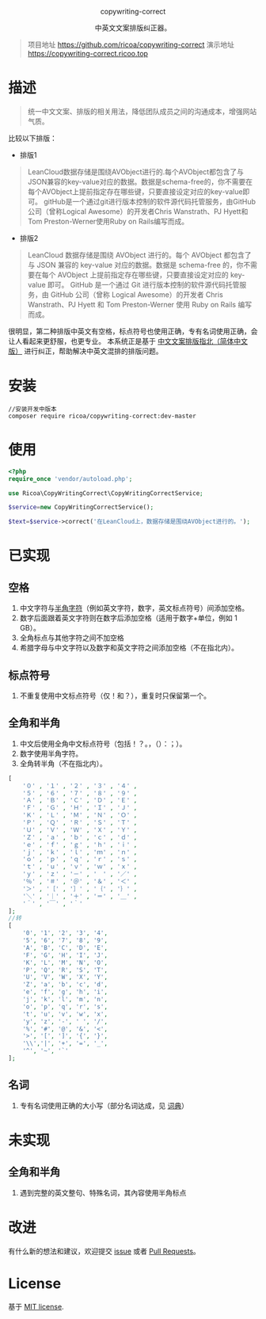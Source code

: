 <p align="center">
copywriting-correct
</a>

<p align="center">中英文文案排版纠正器。</p>

> 项目地址 https://github.com/ricoa/copywriting-correct
演示地址 https://copywriting-correct.ricoo.top

# 描述
> 统一中文文案、排版的相关用法，降低团队成员之间的沟通成本，增强网站气质。
 
比较以下排版：
* 排版1
>LeanCloud数据存储是围绕AVObject进行的.每个AVObject都包含了与JSON兼容的key-value对应的数据。数据是schema-free的，你不需要在每个AVObject上提前指定存在哪些键，只要直接设定对应的key-value即可。
gitHub是一个通过git进行版本控制的软件源代码托管服务，由GitHub公司（曾称Logical Awesome）的开发者Chris Wanstrath、PJ Hyett和Tom Preston-Werner使用Ruby on Rails编写而成。

* 排版2
>LeanCloud 数据存储是围绕 AVObject 进行的。每个 AVObject 都包含了与 JSON 兼容的 key-value 对应的数据。数据是 schema-free 的，你不需要在每个 AVObject 上提前指定存在哪些键，只要直接设定对应的 key-value 即可。
 GitHub 是一个通过 Git 进行版本控制的软件源代码托管服务，由 GitHub 公司（曾称 Logical Awesome）的开发者 Chris Wanstrath、PJ Hyett 和 Tom Preston-Werner 使用 Ruby on Rails 编写而成。

很明显，第二种排版中英文有空格，标点符号也使用正确，专有名词使用正确，会让人看起来更舒服，也更专业。
本系统正是基于 [中文文案排版指北（简体中文版）](https://github.com/mzlogin/chinese-copywriting-guidelines) 进行纠正，帮助解决中英文混排的排版问题。

# 安装
```
//安装开发中版本
composer require ricoa/copywriting-correct:dev-master
```

# 使用
```php
<?php
require_once 'vendor/autoload.php';

use Ricoa\CopyWritingCorrect\CopyWritingCorrectService;

$service=new CopyWritingCorrectService();

$text=$service->correct('在LeanCloud上，数据存储是围绕AVObject进行的。');

```

# 已实现
## 空格
1. 中文字符与[半角字符](http://zh.wikipedia.org/wiki/%E5%85%A8%E5%BD%A2%E5%92%8C%E5%8D%8A%E5%BD%A2)（例如英文字符，数字，英文标点符号）间添加空格。
2. 数字后面跟着英文字符则在数字后添加空格（适用于数字+单位，例如 1 GB）。
3. 全角标点与其他字符之间不加空格
4. 希腊字母与中文字符以及数字和英文字符之间添加空格（不在指北内）。

## 标点符号
1. 不重复使用中文标点符号（仅！和？），重复时只保留第一个。

## 全角和半角
1. 中文后使用全角中文标点符号（包括！？。，（）：；）。
2. 数字使用半角字符。
3. 全角转半角（不在指北内）。
```php
[
	'０' , '１' , '２' , '３' , '４' ,
	'５' , '６' , '７' , '８' , '９' ,
	'Ａ' , 'Ｂ' , 'Ｃ' , 'Ｄ' , 'Ｅ' ,
	'Ｆ' , 'Ｇ' , 'Ｈ' , 'Ｉ' , 'Ｊ' ,
	'Ｋ' , 'Ｌ' , 'Ｍ' , 'Ｎ' , 'Ｏ' ,
	'Ｐ' , 'Ｑ' , 'Ｒ' , 'Ｓ' , 'Ｔ' ,
	'Ｕ' , 'Ｖ' , 'Ｗ' , 'Ｘ' , 'Ｙ' ,
	'Ｚ' , 'ａ' , 'ｂ' , 'ｃ' , 'ｄ' ,
	'ｅ' , 'ｆ' , 'ｇ' , 'ｈ' , 'ｉ' ,
	'ｊ' , 'ｋ' , 'ｌ' , 'ｍ' , 'ｎ' ,
	'ｏ' , 'ｐ' , 'ｑ' , 'ｒ' , 'ｓ' ,
	'ｔ' , 'ｕ' , 'ｖ' , 'ｗ' , 'ｘ' ,
	'ｙ' , 'ｚ' , '－' , '　' , '／' ,
	'％' , '＃' , '＠' , '＆' , '＜' ,
	'＞' , '［' , '］' , '｛' , '｝' ,
	'＼' , '｜' , '＋' , '＝' , '＿' ,
	'＾' , '￣' , '｀'
];
//转
[
	'0', '1', '2', '3', '4',
	'5', '6', '7', '8', '9',
	'A', 'B', 'C', 'D', 'E',
	'F', 'G', 'H', 'I', 'J',
	'K', 'L', 'M', 'N', 'O',
	'P', 'Q', 'R', 'S', 'T',
	'U', 'V', 'W', 'X', 'Y',
	'Z', 'a', 'b', 'c', 'd',
	'e', 'f', 'g', 'h', 'i',
	'j', 'k', 'l', 'm', 'n',
	'o', 'p', 'q', 'r', 's',
	't', 'u', 'v', 'w', 'x',
	'y', 'z', '-', ' ', '/',
	'%', '#', '@', '&', '<',
	'>', '[', ']', '{', '}',
	'\\','|', '+', '=', '_',
	'^', '~', '`'
];
```
## 名词
1. 专有名词使用正确的大小写（部分名词达成，见 [词典](https://github.com/NauxLiu/auto-correct/blob/afb60f8685a205adfe33ee342c98cc3e20d33c9e/dicts.php)）

# 未实现
## 全角和半角
1. 遇到完整的英文整句、特殊名词，其內容使用半角标点

# 改进
有什么新的想法和建议，欢迎提交 [issue](https://github.com/ricoa/copywriting-correct/issues) 或者 [Pull Requests](https://github.com/ricoa/copywriting-correct/pulls)。

# License
基于 [MIT license](http://opensource.org/licenses/MIT).